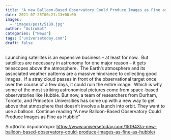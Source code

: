 ```yaml
---
title: "A new Balloon-Based Observatory Could Produce Images as Fine as Hubble"
date: 2021-07-25T00:21:13+00:00
images:
  - "images/post/5189.jpg"
author: "AstroBot"
categories: ["News"]
tags: ["universetoday.com"]
draft: false
---
```


Launching satellites is an expensive business – at least for now.  But satellites are necessary in astronomy for one major reason – it gets telescopes above the atmosphere.  The Earth’s atmosphere and its associated weather patterns are a massive hindrance to collecting good images.  If a stray cloud passes in front of the observational target once over the course of a few days, it could ruin the entire image.  Which is why some of the most striking astronomical pictures come from space-based observatories like Hubble. But now, a team of researchers from Durham, Toronto, and Princeton Universities has come up with a new way to get above that atmosphere that doesn’t involve a launch into orbit. They want to use a balloon. Continue reading “A new Balloon-Based Observatory Could Produce Images as Fine as Hubble” 

Διαβάστε περισσότερα: https://www.universetoday.com/151943/a-new-balloon-based-observatory-could-produce-images-as-fine-as-hubble/
